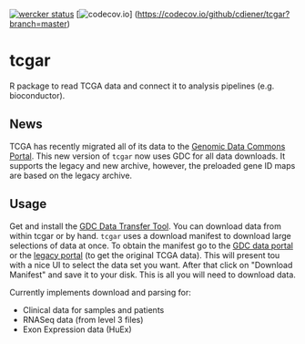 [![wercker status](https://app.wercker.com/status/7d169bc8d8edd03c8ec8c198038698d4/s
"wercker status")](https://app.wercker.com/project/bykey/7d169bc8d8edd03c8ec8c198038698d4)
[![codecov.io](https://codecov.io/github/cdiener/tcgar/coverage.svg?branch=master)]
(https://codecov.io/github/cdiener/tcgar?branch=master)

# tcgar
R package to read TCGA data and connect it to analysis pipelines (e.g. bioconductor).

## News

TCGA has recently migrated all of its data to the [Genomic Data Commons Portal](https://gdc-portal.nci.nih.gov/).
This new version of `tcgar` now uses GDC for all data downloads. It supports the legacy
and new archive, however, the preloaded gene ID maps are based on the legacy archive.

## Usage

Get and install the [GDC Data Transfer Tool](https://gdc.nci.nih.gov/access-data/gdc-data-transfer-tool).
You can download data from within tcgar or by hand. `tcgar` uses a download manifest to download
large selections of data at once. To obtain the manifest go to the [GDC data portal](https://gdc-portal.nci.nih.gov/search/s)
or the [legacy portal](https://gdc-portal.nci.nih.gov/legacy-archive/search/f) (to get the original TCGA data).
This will present tou with a nice UI to select the data set you want. After that click
on "Download Manifest" and save it to your disk. This is all you will need to download
data.

Currently implements download and parsing for:

- Clinical data for samples and patients
- RNASeq data (from level 3 files)
- Exon Expression data (HuEx)

